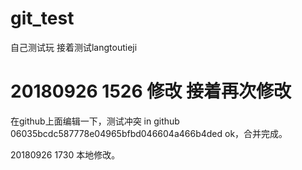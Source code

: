 # git_test
自己测试玩
接着测试langtoutieji

20180926 1526 修改 接着再次修改
=======
在github上面编辑一下，测试冲突
in github 06035bcdc587778e04965bfbd046604a466b4ded
ok，合并完成。

20180926 1730 本地修改。

